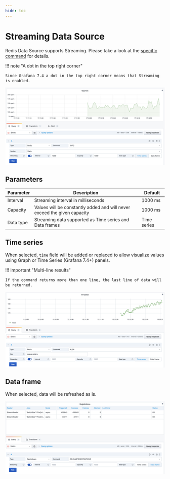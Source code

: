```yaml
---
hide: toc
---
```


# Streaming Data Source

Redis Data Source supports Streaming. Please take a look at the [specific command](commands.md) for details.

!!! note "A dot in the top right corner"

    Since Grafana 7.4 a dot in the top right corner means that Streaming is enabled.

![Streaming](../images/redis-datasource/commands/info-ops-sec.png)

## Parameters

| Parameter | Description                                                              | Default     |
| --------- | ------------------------------------------------------------------------ | ----------- |
| Interval  | Streaming interval in milliseconds                                       | 1000 ms     |
| Capacity  | Values will be constantly added and will never exceed the given capacity | 1000 ms     |
| Data type | Streaming data supported as Time series and Data frames                  | Time series |

## Time series

When selected, `time` field will be added or replaced to allow visualize values using Graph or Time Series (Grafana 7.4+) panels.

!!! important "Multi-line results"

    If the command returns more than one line, the last line of data will be returned.

![XLEN](../images/redis-datasource/commands/xlen.png)

## Data frame

When selected, data will be refreshed as is.

![RG.DUMPREGISTRATIONS](../images/redis-datasource/commands/rg-dumpregistrations.png)
